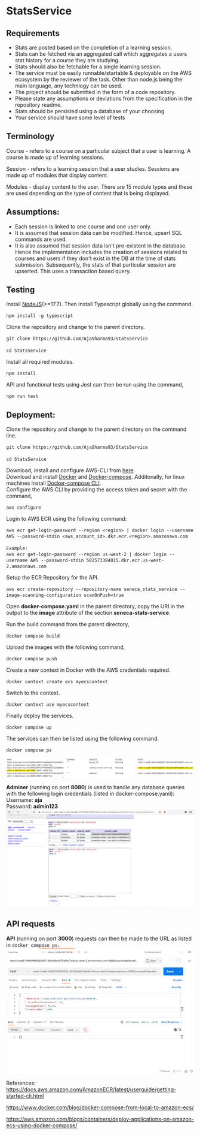 # StatsService

## Requirements

- Stats are posted based on the completion of a learning session.
- Stats can be fetched via an aggregated call which aggregates a users stat history for a course they are studying.
- Stats should also be fetchable for a single learning session.
- The service must be easily runnable/startable & deployable on the
  AWS ecosystem by the reviewer of the task. Other than node.js being the main language, any technlogy can be
  used.
- The project should be submitted in the form of a code repository.
- Please state any assumptions or deviations from the specification in the repository readme.
- Stats should be persisted using a database of your choosing
- Your service should have some level of tests

## Terminology

Course - refers to a course on a particular subject that a user is learning. A course is made up of learning sessions.

Session - refers to a learning session that a user studies. Sessions are made up of modules that display content.

Modules - display content to the user. There are 15 module types and these are
used depending on the type of content that is being displayed.

## Assumptions:
* Each session is linked to one course and one user only.
* It is assumed that session data can be modified. Hence, upsert SQL commands are used.
* It is also assumed that session data isn't pre-existent in the database. Hence the implementation includes the creation of sessions related to courses and users if they don't exist in the DB at the time of stats submission. Subsequently, the stats of that particular session are upserted. This uses a transaction based query. 

## Testing

Install [NodeJS](https://nodejs.org/en/download/current/)(>=17.7). Then install Typescript globally using the command.
```
npm install -g typescript
```

Clone the repository and change to the parent directory.
```
git clone https://github.com/AjaSharma93/StatsService 

cd StatsService
```
Install all required modules.
```
npm install
```
API and functional tests using Jest can then be run using the command,
```
npm run test
``` 

## Deployment:
Clone the repository and change to the parent directory on the command line.
```
git clone https://github.com/AjaSharma93/StatsService 

cd StatsService
```
Download, install and configure AWS-CLI from [here](https://aws.amazon.com/cli/).  
Download and install [Docker](https://www.docker.com/products/docker-desktop/) and [Docker-compose](https://docs.docker.com/compose/install/). Additonally, for linux machines install [Docker-compose CLI](https://docs.docker.com/cloud/ecs-integration/#install-the-docker-compose-cli-on-linux).  
Configure the AWS CLI by providing the access token and secret with the command,
```
aws configure
```
Login to AWS ECR using the following command:
```
aws ecr get-login-password --region <region> | docker login --username AWS --password-stdin <aws_account_id>.dkr.ecr.<region>.amazonaws.com

Example:
aws ecr get-login-password --region us-west-2 | docker login --username AWS --password-stdin 582573384015.dkr.ecr.us-west-2.amazonaws.com
```
Setup the ECR Repository for the API.
```
aws ecr create-repository --repository-name seneca_stats_service --image-scanning-configuration scanOnPush=true 
```
Open **docker-compose.yaml** in the parent directory, copy the URI in the output to the **image** attribute of the section **seneca-stats-service**.  

Run the build command from the parent directory,
```
docker compose build
```
Upload the images with the following command,
```
docker compose push
```
Create a new context in Docker with the AWS credentials required.
```
docker context create ecs myecscontext
```
Switch to the context.
```
docker context use myecscontext
```
Finally deploy the services.
```
docker compose up
``` 
The services can then be listed using the following command.
```
docker compose ps
```
![plot](./documentation/container_ps.png)   

**Adminer** (running on port **8080**) is used to handle any database queries with the following login credentials (listed in docker-compose.yaml):  
Username: **aja**  
Password: **admin123**
![plot](./documentation/course_table_db.png) 

## API requests
**API** (running on port **3000**) requests can then be made to the URL as listed in `docker compose ps`. 
![plot](./documentation/postman_req.png) 

References:  
https://docs.aws.amazon.com/AmazonECR/latest/userguide/getting-started-cli.html  

https://www.docker.com/blog/docker-compose-from-local-to-amazon-ecs/  

https://aws.amazon.com/blogs/containers/deploy-applications-on-amazon-ecs-using-docker-compose/
